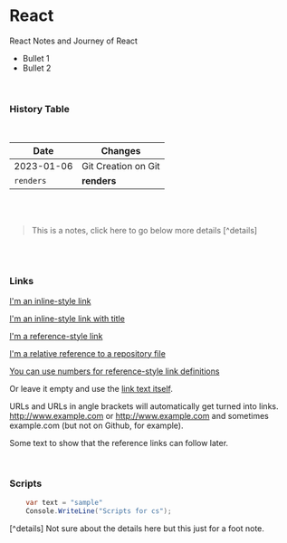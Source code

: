 # React

React Notes and Journey of React
- Bullet 1
- Bullet 2

<br/>

### History Table
<br/>

|Date|Changes|
|----|------|
|2023-01-06|Git Creation on Git|
|`renders`|**renders**|

<br/><br/>

> This is a notes, click here to go below more details [^details] <br/>

<br/><br/>

### Links
[I'm an inline-style link](https://www.google.com)
<br/>

[I'm an inline-style link with title](https://www.google.com "Google's Homepage")
<br/>

[I'm a reference-style link][Arbitrary case-insensitive reference text]
<br/>

[I'm a relative reference to a repository file](../blob/master/LICENSE)
<br/>

[You can use numbers for reference-style link definitions][1]
<br/>

Or leave it empty and use the [link text itself].
<br/>

URLs and URLs in angle brackets will automatically get turned into links. 
http://www.example.com or <http://www.example.com> and sometimes 
example.com (but not on Github, for example).
<br/>

Some text to show that the reference links can follow later.
<br/>

[arbitrary case-insensitive reference text]: https://www.mozilla.org
[1]: http://slashdot.org
[link text itself]: http://www.reddit.com
<br/>



### Scripts
```cs
    var text = "sample"
    Console.WriteLine("Scripts for cs");
```

[^details]
    Not sure about the details here but this just for a foot note.
